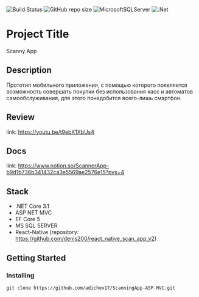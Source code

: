 ![Build Status](https://github.com/adichev17/Patterns/workflows/Actions/badge.svg)
![GitHub repo size](https://img.shields.io/github/repo-size/adichev17/ScanningApp-ASP-MVC)
![MicrosoftSQLServer](https://img.shields.io/badge/Microsoft%20SQL%20Server-CC2927?style=for-the-badge&logo=microsoft%20sql%20server&logoColor=white)
![.Net](https://img.shields.io/badge/.NET-5C2D91?style=for-the-badge&logo=.net&logoColor=white)

# Project Title

Scanny App

## Description

Прототип мобильного приложения, с помощью которого появляется возможность совершать покупки без использования касс и автоматов самообслуживания, для этого понадобится всего-лишь смартфон.

## Review

link: https://youtu.be/t9ebX1XbUs4

## Docs

link: https://www.notion.so/ScannerApp-b9d1b736b341432ca3e5569ae2576e15?pvs=4

## Stack

- .NET Core 3.1
- ASP NET MVC
- EF Core 5
- MS SQL SERVER
- React-Native (repository: https://github.com/denis200/react_native_scan_app_v2)

## Getting Started

### Installing

```
git clone https://github.com/adichev17/ScanningApp-ASP-MVC.git
```

